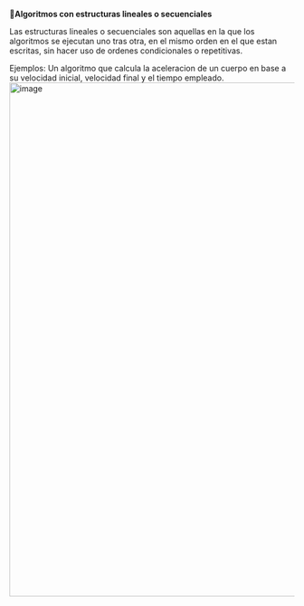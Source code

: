 📏**Algoritmos con estructuras lineales o secuenciales**

Las estructuras lineales o secuenciales son aquellas en la que los algoritmos se ejecutan uno tras otra, en el mismo orden en el que estan escritas, sin hacer uso de ordenes condicionales o repetitivas.

Ejemplos:
Un algoritmo que calcula la aceleracion de un cuerpo en base a su velocidad inicial, velocidad final y el tiempo empleado.
<img width="952" height="909" alt="image" src="https://github.com/user-attachments/assets/5ae2f2cd-5f49-4c25-b187-878ac540f0f0" />


